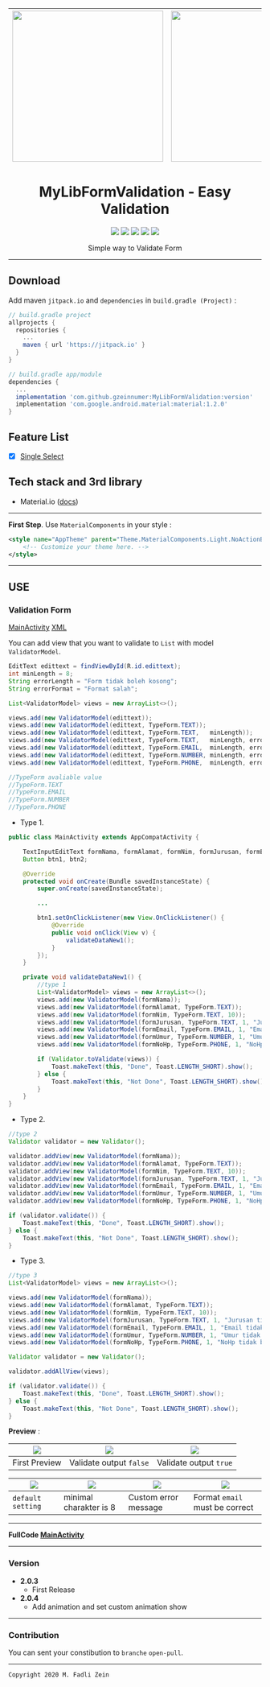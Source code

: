 | <img src="https://github.com/gzeinnumer/MyLibFormValidation/blob/master/preview/example6.jpg" width="300"/> | <img src="https://github.com/gzeinnumer/MyLibFormValidation/blob/master/preview/example5.jpg" width="300"/> | <img src="https://github.com/gzeinnumer/MyLibFormValidation/blob/master/preview/example1.jpg" width="300"/> |
|:-----------------------------------------------------------------------------------------------------------------------------|:-----------------------------------------------------------------------------------------------------------------------------|:-----------------------------------------------------------------------------------------------------------------------------|

<h1 align="center">
  MyLibFormValidation - Easy Validation
</h1>

<div align="center">
    <a><img src="https://img.shields.io/badge/Version-1.0.0-brightgreen.svg?style=flat"></a>
    <a><img src="https://img.shields.io/badge/ID-gzeinnumer-blue.svg?style=flat"></a>
    <a><img src="https://img.shields.io/badge/Java-Suport-green?logo=java&style=flat"></a>
    <a><img src="https://img.shields.io/badge/Koltin-Suport-green?logo=kotlin&style=flat"></a>
    <a href="https://github.com/gzeinnumer"><img src="https://img.shields.io/github/followers/gzeinnumer?label=follow&style=social"></a>
    <br>
    <p>Simple way to Validate Form</p>
</div>

---

## Download
Add maven `jitpack.io` and `dependencies` in `build.gradle (Project)` :
```gradle
// build.gradle project
allprojects {
  repositories {
    ...
    maven { url 'https://jitpack.io' }
  }
}

// build.gradle app/module
dependencies {
  ...
  implementation 'com.github.gzeinnumer:MyLibFormValidation:version'
  implementation 'com.google.android.material:material:1.2.0'
}
```

## Feature List
- [x] [Single Select](#searchviewdialog)

## Tech stack and 3rd library
- Material.io ([docs](https://material.io/develop/android/docs/getting-started))

---

**First Step**. Use `MaterialComponents` in your style :

```xml
<style name="AppTheme" parent="Theme.MaterialComponents.Light.NoActionBar">
    <!-- Customize your theme here. -->
</style>
```

---

## USE

### Validation Form
[MainActivity](https://github.com/gzeinnumer/MyLibFormValidation/blob/master/app/src/main/java/com/gzeinnumer/mylibformvalidation/MainActivity.java)
[XML](https://github.com/gzeinnumer/MyLibFormValidation/blob/master/app/src/main/res/layout/activity_main.xml)

You can add view that you want to validate to `List` with model `ValidatorModel`.
```java
EditText edittext = findViewById(R.id.edittext);
int minLength = 8;
String errorLength = "Form tidak boleh kosong";
String errorFormat = "Format salah";

List<ValidatorModel> views = new ArrayList<>();

views.add(new ValidatorModel(edittext));
views.add(new ValidatorModel(edittext, TypeForm.TEXT));
views.add(new ValidatorModel(edittext, TypeForm.TEXT,   minLength));
views.add(new ValidatorModel(edittext, TypeForm.TEXT,   minLength, errorLength));
views.add(new ValidatorModel(edittext, TypeForm.EMAIL,  minLength, errorLength, errorFormat));
views.add(new ValidatorModel(edittext, TypeForm.NUMBER, minLength, errorLength, errorFormat));
views.add(new ValidatorModel(edittext, TypeForm.PHONE,  minLength, errorLength, errorFormat));

//TypeForm avaliable value
//TypeForm.TEXT
//TypeForm.EMAIL
//TypeForm.NUMBER
//TypeForm.PHONE
```

- Type 1.
```java
public class MainActivity extends AppCompatActivity {

    TextInputEditText formNama, formAlamat, formNim, formJurusan, formEmail, formUmur, formNoHp;
    Button btn1, btn2;

    @Override
    protected void onCreate(Bundle savedInstanceState) {
        super.onCreate(savedInstanceState);

        ...

        btn1.setOnClickListener(new View.OnClickListener() {
            @Override
            public void onClick(View v) {
                validateDataNew1();
            }
        });
    }

    private void validateDataNew1() {
        //type 1
        List<ValidatorModel> views = new ArrayList<>();
        views.add(new ValidatorModel(formNama));
        views.add(new ValidatorModel(formAlamat, TypeForm.TEXT));
        views.add(new ValidatorModel(formNim, TypeForm.TEXT, 10));
        views.add(new ValidatorModel(formJurusan, TypeForm.TEXT, 1, "Jurusan tidak boleh kosong"));
        views.add(new ValidatorModel(formEmail, TypeForm.EMAIL, 1, "Email tidak boleh kosong", "Format email salah"));
        views.add(new ValidatorModel(formUmur, TypeForm.NUMBER, 1, "Umur tidak boleh kosong", "Format number salah"));
        views.add(new ValidatorModel(formNoHp, TypeForm.PHONE, 1, "NoHp tidak boleh kosong", "Format NoHp salah"));

        if (Validator.toValidate(views)) {
            Toast.makeText(this, "Done", Toast.LENGTH_SHORT).show();
        } else {
            Toast.makeText(this, "Not Done", Toast.LENGTH_SHORT).show();
        }
    }
}
```

- Type 2.
```java
//type 2
Validator validator = new Validator();

validator.addView(new ValidatorModel(formNama));
validator.addView(new ValidatorModel(formAlamat, TypeForm.TEXT));
validator.addView(new ValidatorModel(formNim, TypeForm.TEXT, 10));
validator.addView(new ValidatorModel(formJurusan, TypeForm.TEXT, 1, "Jurusan tidak boleh kosong"));
validator.addView(new ValidatorModel(formEmail, TypeForm.EMAIL, 1, "Email tidak boleh kosong", "Format email salah"));
validator.addView(new ValidatorModel(formUmur, TypeForm.NUMBER, 1, "Umur tidak boleh kosong", "Format number salah"));
validator.addView(new ValidatorModel(formNoHp, TypeForm.PHONE, 1, "NoHp tidak boleh kosong", "Format NoHp salah"));

if (validator.validate()) {
    Toast.makeText(this, "Done", Toast.LENGTH_SHORT).show();
} else {
    Toast.makeText(this, "Not Done", Toast.LENGTH_SHORT).show();
}
```

- Type 3.
```java
//type 3
List<ValidatorModel> views = new ArrayList<>();

views.add(new ValidatorModel(formNama));
views.add(new ValidatorModel(formAlamat, TypeForm.TEXT));
views.add(new ValidatorModel(formNim, TypeForm.TEXT, 10));
views.add(new ValidatorModel(formJurusan, TypeForm.TEXT, 1, "Jurusan tidak boleh kosong"));
views.add(new ValidatorModel(formEmail, TypeForm.EMAIL, 1, "Email tidak boleh kosong", "Format email salah"));
views.add(new ValidatorModel(formUmur, TypeForm.NUMBER, 1, "Umur tidak boleh kosong", "Format number salah"));
views.add(new ValidatorModel(formNoHp, TypeForm.PHONE, 1, "NoHp tidak boleh kosong", "Format NoHp salah"));

Validator validator = new Validator();

validator.addAllView(views);

if (validator.validate()) {
    Toast.makeText(this, "Done", Toast.LENGTH_SHORT).show();
} else {
    Toast.makeText(this, "Not Done", Toast.LENGTH_SHORT).show();
}
```

**Preview** :

| <img src="https://github.com/gzeinnumer/MyLibFormValidation/blob/master/preview/example6.jpg"/> | <img src="https://github.com/gzeinnumer/MyLibFormValidation/blob/master/preview/example5.jpg"/> | <img src="https://github.com/gzeinnumer/MyLibFormValidation/blob/master/preview/example1.jpg.jpg"/> |
|---|---|---|
| First Preview | Validate output `false` | Validate output `true` |

| <img src="https://github.com/gzeinnumer/MyLibFormValidation/blob/master/preview/example4.jpg"/> | <img src="https://github.com/gzeinnumer/MyLibFormValidation/blob/master/preview/example7.jpg"/> | <img src="https://github.com/gzeinnumer/MyLibFormValidation/blob/master/preview/example3.jpg"/> |<img src="https://github.com/gzeinnumer/MyLibFormValidation/blob/master/preview/example2.jpg"/> |
|---|---|---|---|
| `default setting` | minimal charakter is 8 | Custom error message | Format `email` must be correct |

---

**FullCode [MainActivity](https://github.com/gzeinnumer/MyLibDialogSearchView/blob/master/app/src/main/java/com/gzeinnumer/mylibsearchviewdialog/MainActivity.java)**

---

### Version
- **2.0.3**
  - First Release
- **2.0.4**
  - Add animation and set custom animation show

---

### Contribution
You can sent your constibution to `branche` `open-pull`.

---

```
Copyright 2020 M. Fadli Zein
```